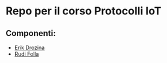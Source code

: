 # Repo per il corso Protocolli IoT

## Componenti:

- [Erik Drozina](https://github.com/erikdrozina)
- [Rudi Folla](https://github.com/FollaRudi)
